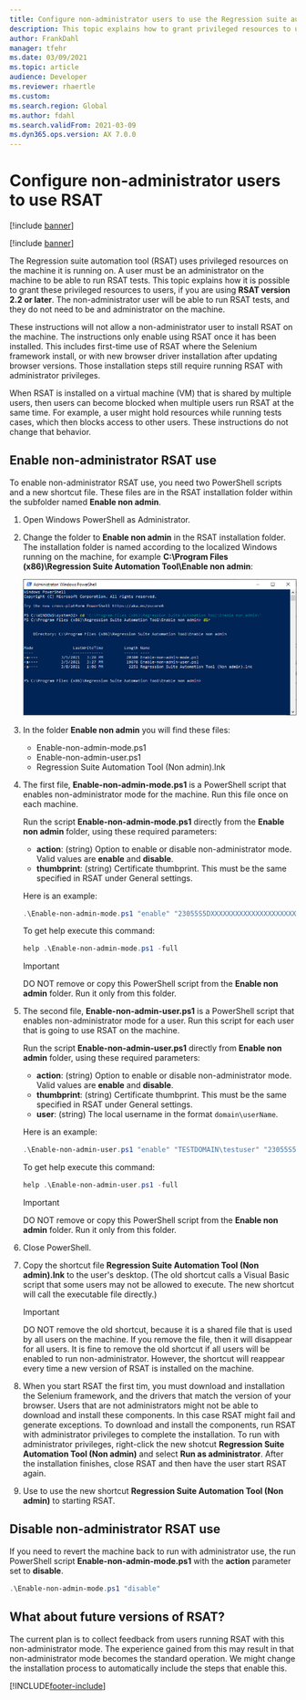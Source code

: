 ```yaml
---
title: Configure non-administrator users to use the Regression suite automation tool (RSAT)
description: This topic explains how to grant privileged resources to users in RSAT version 2.2 and later.
author: FrankDahl
manager: tfehr
ms.date: 03/09/2021
ms.topic: article
audience: Developer
ms.reviewer: rhaertle
ms.custom:
ms.search.region: Global
ms.author: fdahl
ms.search.validFrom: 2021-03-09
ms.dyn365.ops.version: AX 7.0.0
---
```


# Configure non-administrator users to use RSAT

[!include [banner](../../includes/banner.md)]

[!include [banner](../../includes/preview-banner.md)]

The Regression suite automation tool (RSAT) uses privileged resources on the machine it is running on. A user must be an administrator on the machine to be able to run RSAT tests. This topic explains how it is possible to grant these privileged resources to users, if you are using **RSAT version 2.2 or later**. The non-administrator user will be able to run RSAT tests, and they do not need to be and administrator on the machine.

These instructions will not allow a non-administrator user to install RSAT on the machine. The instructions only enable using RSAT once it has been installed. This includes first-time use of RSAT where the Selenium framework install, or with new browser driver installation after updating browser versions. Those installation steps still require running RSAT with administrator privileges.

When RSAT is installed on a virtual machine (VM) that is shared by multiple users, then users can become blocked when multiple users run RSAT at the same time. For example, a user might hold resources while running tests cases, which then blocks access to other users. These instructions do not change that behavior.

## Enable non-administrator RSAT use

To enable non-administrator RSAT use, you need two PowerShell scripts and a new shortcut file. These files are in the RSAT installation folder within the subfolder named **Enable non admin**.

1. Open Windows PowerShell as Administrator.
2. Change the folder to **Enable non admin** in the RSAT installation folder. The installation folder is named according to the localized Windows running on the machine, for example **C:\Program Files (x86)\Regression Suite Automation Tool\Enable non admin**:

    ![List of files in PowerShell](media/config-file-list.png)

3. In the folder **Enable non admin** you will find these files:

    + Enable-non-admin-mode.ps1
    + Enable-non-admin-user.ps1
    + Regression Suite Automation Tool (Non admin).lnk

4. The first file, **Enable-non-admin-mode.ps1** is a PowerShell script that enables non-administrator mode for the machine. Run this file once on each machine.

    Run the script **Enable-non-admin-mode.ps1** directly from the **Enable non admin** folder, using these required parameters:

    + **action**: (string) Option to enable or disable non-administrator mode. Valid values are **enable** and **disable**.
    + **thumbprint**: (string) Certificate thumbprint. This must be the same specified in RSAT under General settings.

    Here is an example:

    ```powershell
    .\Enable-non-admin-mode.ps1 "enable" "23055S5DXXXXXXXXXXXXXXXXXXXXXX"
    ```

    To get help execute this command:

    ```powershell
    help .\Enable-non-admin-mode.ps1 -full
    ```

    > [!IMPORTANT]
    > DO NOT remove or copy this PowerShell script from the **Enable non admin** folder. Run it only from this folder.

5. The second file, **Enable-non-admin-user.ps1** is a PowerShell script that enables non-administrator mode for a user. Run this script for each user that is going to use RSAT on the machine.

    Run the script **Enable-non-admin-user.ps1** directly from **Enable non admin** folder, using these required parameters:

    + **action**: (string) Option to enable or disable non-administrator mode. Valid values are **enable** and **disable**.
    + **thumbprint**: (string) Certificate thumbprint. This must be the same specified in RSAT under General settings.
    + **user**: (string) The local username in the format `domain\userName`.

    Here is an example:

    ```powershell
    .\Enable-non-admin-user.ps1 "enable" "TESTDOMAIN\testuser" "23055S5DXXXXXXXXXXXXXXXXXXXXXX"
    ```

    To get help execute this command:

    ```powershell
    help .\Enable-non-admin-user.ps1 -full
    ```

    > [!IMPORTANT]
    > DO NOT remove or copy this PowerShell script from the **Enable non admin** folder. Run it only from this folder.

6. Close PowerShell.

7. Copy the shortcut file **Regression Suite Automation Tool (Non admin).lnk** to the user's desktop. (The old shortcut calls a Visual Basic script that some users may not be allowed to execute. The new shortcut will call the executable file directly.)

    > [!IMPORTANT]
    > DO NOT remove the old shortcut, because it is a shared file that is used by all users on the machine. If you remove the file, then it will disappear for all users. It is fine to remove the old shortcut if all users will be enabled to run non-administrator. However, the shortcut will reappear every time a new version of RSAT is installed on the machine.

8. When you start RSAT the first tim, you must download and installation the Selenium framework, and the drivers that match the version of your browser. Users that are not administrators might not be able to download and install these components. In this case RSAT might fail and generate exceptions. To download and install the components, run RSAT with administrator privileges to complete the installation. To run with administrator privileges, right-click the new shotcut **Regression Suite Automation Tool (Non admin)** and select **Run as administrator**. After the installation finishes, close RSAT and then have the user start RSAT again.

9. Use to use the new shortcut **Regression Suite Automation Tool (Non admin)** to starting RSAT.

## Disable non-administrator RSAT use

If you need to revert the machine back to run with administrator use, the run PowerShell script **Enable-non-admin-mode.ps1** with the **action** parameter set to **disable**.

```powershell
.\Enable-non-admin-mode.ps1 "disable"
```

## What about future versions of RSAT?

The current plan is to collect feedback from users running RSAT with this non-administrator mode. The experience gained from this may result in that non-administrator mode becomes the standard operation. We might change the installation process to automatically include the steps that enable this.

[!INCLUDE[footer-include](../../../../includes/footer-banner.md)]
